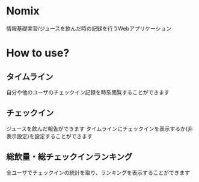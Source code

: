 # Nomix
情報基礎実習/ジュースを飲んだ時の記録を行うWebアプリケーション

# How to use?
## タイムライン
自分や他のユーザのチェックイン記録を時系閲覧することができます

## チェックイン
ジュースを飲んだ報告ができます
タイムラインにチェックインを表示するか(非表示設定)を設定することができます

## 総飲量・総チェックインランキング
全ユーザでチェックインの統計を取り、ランキングを表示することができます
